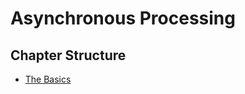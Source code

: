 # Asynchronous Processing


## Chapter Structure
- [The Basics](./basic.md)
<!--
- [Evaluation Strategies](./lazy.md)
- [User Threading](./green.md)
- [Lazy](./lazy.md)
-->
